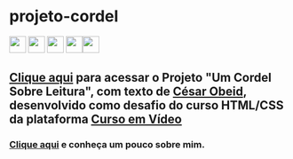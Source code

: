 # projeto-cordel

<img src="https://img.shields.io/badge/Visual_Studio-5C2D91?style=for-the-badge&logo=visual%20studio&logoColor=white" height="30"></a> <img src="https://img.shields.io/badge/HTML5-E34F26?style=for-the-badge&logo=html5&logoColor=white" height="30"></a> <img src="https://img.shields.io/badge/CSS3-1572B6?style=for-the-badge&logo=css3&logoColor=white" height="30"></a> <img src="https://img.shields.io/badge/GitHub%20Pages-222222?style=for-the-badge&logo=GitHub%20Pages&logoColor=white" height="30"></a><img src="https://img.shields.io/badge/GitHub-100000?style=for-the-badge&logo=github&logoColor=white" height="30"></a> 
## <a href="https://robsonmgomes.github.io/projeto-cordel/index.html">Clique aqui</a> para acessar o Projeto "Um Cordel Sobre Leitura", com texto de <a href="https://cesarobeid.com.br" target=_blank>César Obeid</a>, desenvolvido como desafio do curso HTML/CSS da plataforma <a href="https://cursoemvideo.com" target=_blank>Curso em Vídeo</a>

### <a href="https://github.com/robsonmgomes">Clique aqui</a> e conheça um pouco sobre mim.
